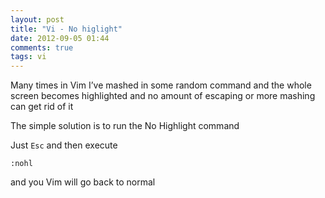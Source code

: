 ```yaml
---
layout: post
title: "Vi - No higlight"
date: 2012-09-05 01:44
comments: true
tags: vi
---
```


Many times in Vim I’ve mashed in some random command and the whole screen becomes highlighted 
and no amount of escaping or more mashing can get rid of it

The simple solution is to run the No Highlight command

Just `Esc` and then execute

```
:nohl
```

and you Vim will go back to normal